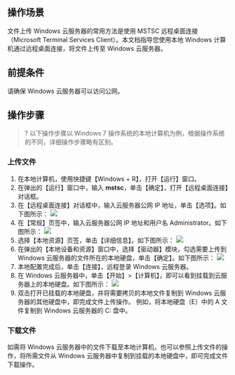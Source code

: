 ## 操作场景

文件上传 Windows 云服务器的常用方法是使用 MSTSC 远程桌面连接（Microsoft Terminal Services Client）。本文档指导您使用本地 Windows 计算机通过远程桌面连接，将文件上传至 Windows 云服务器。

## 前提条件

请确保 Windows 云服务器可以访问公网。

## 操作步骤
>? 以下操作步骤以 Windows 7 操作系统的本地计算机为例，根据操作系统的不同，详细操作步骤略有区别。
>

### 上传文件
1. 在本地计算机，使用快捷键【Windows + R】，打开【运行】窗口。
2. 在弹出的【运行】窗口中，输入 **mstsc**，单击【确定】，打开【远程桌面连接】对话框。
3. 在【远程桌面连接】对话框中，输入云服务器公网 IP 地址，单击【选项】。如下图所示：
![](https://main.qcloudimg.com/raw/5b2a435c715317cf299bfbc07a09b802.png)
4. 在【常规】页签中，输入云服务器公网 IP 地址和用户名 Administrator。如下图所示：
![](https://main.qcloudimg.com/raw/09c2f84a3fa140c07b5a22a14b1f20cc.png)
5. 选择【本地资源】页签，单击【详细信息】。如下图所示：
![](https://main.qcloudimg.com/raw/0b33b2b83914f1a158bc174a2644d674.png)
6. 在弹出的【本地设备和资源】窗口中，选择【驱动器】模块，勾选需要上传到 Windows 云服务器的文件所在的本地硬盘，单击【确定】。如下图所示：
![](https://main.qcloudimg.com/raw/ed51f0181d2c964ff96323a9ff957203.png)
7. 本地配置完成后，单击【连接】，远程登录 Windows 云服务器。
8. 在 Windows 云服务器中，单击【开始】>【计算机】，即可以看到挂载到云服务器上的本地硬盘。如下图所示：
![](https://main.qcloudimg.com/raw/8e59dbca8d7cc7293669bf7adaf8985a.png)
9. 双击打开已挂载的本地硬盘，并将需要拷贝的本地文件复制到 Windows 云服务器的其他硬盘中，即完成文件上传操作。
例如，将本地硬盘（E）中的 A 文件复制到 Windows 云服务器的 C: 盘中。

### 下载文件
如需将 Windows 云服务器中的文件下载至本地计算机，也可以参照上传文件的操作，将所需文件从 Windows 云服务器中复制到挂载的本地硬盘中，即可完成文件下载操作。
